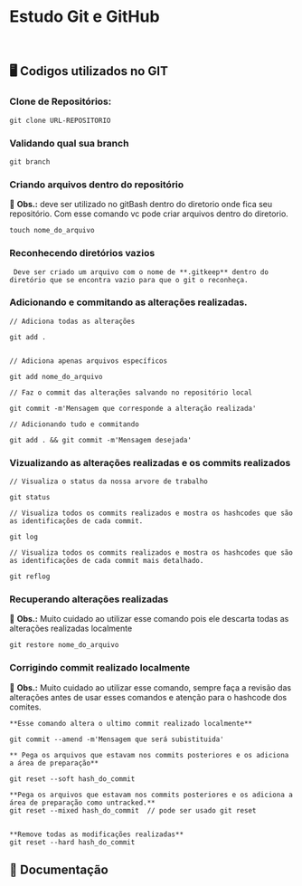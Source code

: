 # Estudo Git e GitHub

<br>

## 🖥️ Codigos utilizados no GIT

### Clone de Repositórios:

```
git clone URL-REPOSITORIO
```
### Validando qual sua branch
```
git branch
```
### Criando arquivos dentro do repositório

🚨 **Obs.:** deve ser utilizado no gitBash dentro do diretorio onde fica seu repositório. Com esse comando vc pode criar arquivos dentro do diretorio.
```
touch nome_do_arquivo
```

### Reconhecendo diretórios vazios
    
     Deve ser criado um arquivo com o nome de **.gitkeep** dentro do diretório que se encontra vazio para que o git o reconheça. 


### Adicionando e commitando as alterações realizadas.

```
// Adiciona todas as alterações

git add .


// Adiciona apenas arquivos específicos

git add nome_do_arquivo

// Faz o commit das alterações salvando no repositório local

git commit -m'Mensagem que corresponde a alteração realizada'

// Adicionando tudo e commitando

git add . && git commit -m'Mensagem desejada'

```

### Vizualizando as alterações realizadas e os commits realizados

```
// Visualiza o status da nossa arvore de trabalho 

git status

// Visualiza todos os commits realizados e mostra os hashcodes que são as identificações de cada commit.

git log

// Visualiza todos os commits realizados e mostra os hashcodes que são as identificações de cada commit mais detalhado.

git reflog

```

### Recuperando alterações realizadas

🚨 **Obs.:** Muito cuidado ao utilizar esse comando pois ele descarta todas as alterações realizadas localmente 

```
git restore nome_do_arquivo
```

### Corrigindo commit realizado localmente

🚨 **Obs.:** Muito cuidado ao utilizar esse comando, sempre faça a revisão das alterações antes de usar esses comandos e atenção para o hashcode dos comites. 

```
**Esse comando altera o ultimo commit realizado localmente**

git commit --amend -m'Mensagem que será subistituida'

** Pega os arquivos que estavam nos commits posteriores e os adiciona a área de preparação**

git reset --soft hash_do_commit 

**Pega os arquivos que estavam nos commits posteriores e os adiciona a área de preparação como untracked.**
git reset --mixed hash_do_commit  // pode ser usado git reset


**Remove todas as modificações realizadas**
git reset --hard hash_do_commit 

```


## 📖 Documentação
